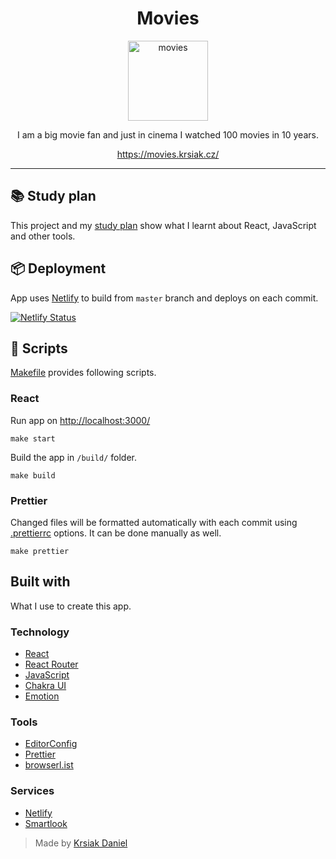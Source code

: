 <div style="text-align: center;">
  <h1>Movies</h1>
  <p>
    <a href="https://movies.krsiak.cz/">
      <img
      width="128"
      height="128"
      alt="movies"
      src="https://raw.githubusercontent.com/krsiakdaniel/movies/master/src/img/png/logo-128.png"
      />
    </a>
  </p>
  <p>I am a big movie fan and just in cinema I watched 100 movies in 10 years.</p>
  <p>
    <a href="https://movies.krsiak.cz/">https://movies.krsiak.cz/</a>
  </p>
</div>

---

## 📚 Study plan

This project and my [study plan](study-plan.md) show what I learnt about React, JavaScript and other tools.

## 📦 Deployment

App uses [Netlify](https://app.netlify.com/sites/movies-krsiak/deploys) to build from `master` branch and deploys on each commit.

[![Netlify Status](https://api.netlify.com/api/v1/badges/ffdb97fb-1b98-4b1f-843b-f79ca6a0e1e0/deploy-status)](https://app.netlify.com/sites/movies-krsiak/deploys)

## 🔨 Scripts

[Makefile](Makefile) provides following scripts.

### React

Run app on <http://localhost:3000/>

```
make start
```

Build the app in `/build/` folder.

```
make build
```

### Prettier

Changed files will be formatted automatically with each commit using [.prettierrc](.prettierrc) options. It can be done manually as well.

```
make prettier
```

## Built with

What I use to create this app.

### Technology

- [React](https://reactjs.org/)
- [React Router](https://reacttraining.com/react-router/web/guides/quick-start)
- [JavaScript](https://developer.mozilla.org/en-US/docs/Web/JavaScript)
- [Chakra UI](https://chakra-ui.com/getting-started)
- [Emotion](https://emotion.sh/docs/introduction)

### Tools

- [EditorConfig](https://editorconfig.org/)
- [Prettier](https://prettier.io/docs/en/index.html)
- [browserl.ist](https://browserl.ist/?q=%3E0.2%25%2C+not+dead%2C+not+ie+%3C%3D+11%2C+not+op_mini+all)

### Services

- [Netlify](https://www.netlify.com/)
- [Smartlook](https://www.smartlook.com/)

> Made by [Krsiak Daniel](https://krsiak.cz/)

